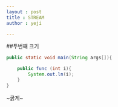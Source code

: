 ```yaml
---
layout : post
title : STREAM
author : yeji

---
```

##두번째 크기

```java
public static void main(String args[]){

	public func (int i){
		System.out.ln(i);
	}
}
```
~굵게~

